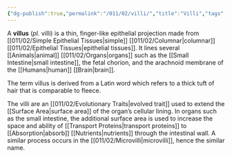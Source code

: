 ```yaml
---
{"dg-publish":true,"permalink":"/011/02/villi/","title":"Villi","tags":["BIOL422"]}
---
```


A **villus** (*pl.* villi) is a thin, finger-like epithelial projection made from [[011/02/Simple Epithelial Tissues\|simple]] [[011/02/Columnar\|columnar]] [[011/02/Epithelial Tissues\|epithelial tissues]]. It lines several [[Animals\|animal]] [[011/02/Organs\|organs]] such as the [[Small Intestine\|small intestine]], the fetal chorion, and the arachnoid membrane of the [[Humans\|human]] [[Brain\|brain]].

The term villus is derived from a Latin word which refers to a thick tuft of hair that is comparable to fleece.

The villi are an [[011/02/Evolutionary Traits\|evolved trait]] used to extend the [[Surface Area\|surface area]] of the organ’s cellular lining. In organs such as the small intestine, the additional surface area is used to increase the space and ability of [[Transport Proteins\|transport proteins]] to [[Absorption\|absorb]] [[Nutrients\|nutrients]] through the intestinal wall. A similar process occurs in the [[011/02/Microvilli\|microvilli]], hence the similar name.